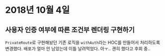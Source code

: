 # 2018년 10월 4일

## 사용자 인증 여부에 따른 조건부 렌더링 구현하기

`PrivateRoute`로 구현해놨던 기존 로직을 `withAuth`라는 HOC를 만들어서 처리하도록 변경했다. 배포가 얼마 안 남았는데 이틀 날려먹었다. 아ㅜ.. 괜히 했다고 후회 중..

